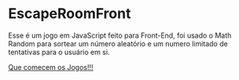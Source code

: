 # EscapeRoomFront

Esse é um jogo em JavaScript feito para Front-End, foi usado o Math Random para sortear um número aleatório e um numero limitado de tentativas para o usuário em si.

[Que comecem os Jogos!!!](https://paulo19961944.github.io/EscapeRoomFront/)
